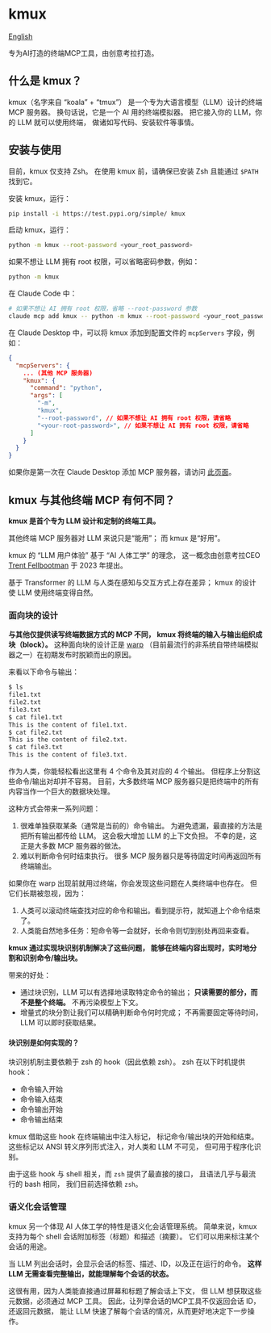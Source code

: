 # kmux

[English](./README.md)

专为AI打造的终端MCP工具，由创意考拉打造。

## 什么是 kmux？

kmux（名字来自 “koala” + “tmux”）
是一个专为大语言模型（LLM）设计的终端 MCP 服务器。
换句话说，它是一个 AI 用的终端模拟器。
把它接入你的 LLM，你的 LLM 就可以使用终端，
做诸如写代码、安装软件等事情。

## 安装与使用

目前，kmux 仅支持 Zsh。
在使用 kmux 前，请确保已安装 Zsh 且能通过 `$PATH` 找到它。

安装 kmux，运行：

```bash
pip install -i https://test.pypi.org/simple/ kmux
```

启动 kmux，运行：

```bash
python -m kmux --root-password <your_root_password>
```

如果不想让 LLM 拥有 root 权限，可以省略密码参数，例如：

```bash
python -m kmux
```

在 Claude Code 中：

```bash
# 如果不想让 AI 拥有 root 权限，省略 --root-password 参数
claude mcp add kmux -- python -m kmux --root-password <your_root_password>
```

在 Claude Desktop 中，可以将 kmux 添加到配置文件的 `mcpServers` 字段，例如：

```json
{
  "mcpServers": {
    ... (其他 MCP 服务器)
    "kmux": {
      "command": "python",
      "args": [
        "-m",
        "kmux",
        "--root-password", // 如果不想让 AI 拥有 root 权限，请省略
        "<your-root-password>", // 如果不想让 AI 拥有 root 权限，请省略
      ]
    }
  }
}
```

如果你是第一次在 Claude Desktop 添加 MCP 服务器，请访问
[此页面](https://modelcontextprotocol.io/docs/develop/connect-local-servers)。

## kmux 与其他终端 MCP 有何不同？

**kmux 是首个专为 LLM 设计和定制的终端工具。**

其他终端 MCP 服务器对 LLM 来说只是“能用”；
而 kmux 是“好用”。

kmux 的 “LLM 用户体验” 基于 “AI 人体工学” 的理念，
这一概念由创意考拉CEO [Trent Fellbootman](https://x.com/TFellbootman) 于 2023 年提出。

基于 Transformer 的 LLM 与人类在感知与交互方式上存在差异；
kmux 的设计使 LLM 使用终端变得自然。

### 面向块的设计

**与其他仅提供读写终端数据方式的 MCP 不同，
kmux 将终端的输入与输出组织成块（block）。**
这种面向块的设计正是 [warp](https://www.warp.dev/)
（目前最流行的非系统自带终端模拟器之一）在初期发布时脱颖而出的原因。

来看以下命令与输出：

```bash
$ ls
file1.txt
file2.txt
file3.txt
$ cat file1.txt
This is the content of file1.txt.
$ cat file2.txt
This is the content of file2.txt.
$ cat file3.txt
This is the content of file3.txt.
```

作为人类，你能轻松看出这里有 4 个命令及其对应的 4 个输出。
但程序上分割这些命令/输出对却并不容易。
目前，大多数终端 MCP 服务器只是把终端中的所有内容当作一个巨大的数据块处理。

这种方式会带来一系列问题：

1. 很难单独获取某条（通常是当前的）命令输出。
   为避免遗漏，最直接的方法是把所有输出都传给 LLM。
   这会极大增加 LLM 的上下文负担。
   不幸的是，这正是大多数 MCP 服务器的做法。
2. 难以判断命令何时结束执行。
   很多 MCP 服务器只是等待固定时间再返回所有终端输出。

如果你在 warp 出现前就用过终端，你会发现这些问题在人类终端中也存在。
但它们长期被忽视，因为：

1. 人类可以滚动终端查找对应的命令和输出。看到提示符，就知道上个命令结束了。
2. 人类能自然地多任务：短命令等一会就好，长命令则切到别处再回来查看。

**kmux 通过实现块识别机制解决了这些问题，
能够在终端内容出现时，实时地分割和识别命令/输出块。**

带来的好处：

* 通过块识别，LLM 可以有选择地读取特定命令的输出；
  **只读需要的部分，而不是整个终端。**
  不再污染模型上下文。
* 增量式的块分割让我们可以精确判断命令何时完成；
  不再需要固定等待时间，LLM 可以即时获取结果。

#### 块识别是如何实现的？

块识别机制主要依赖于 zsh 的 hook（因此依赖 zsh）。
zsh 在以下时机提供 hook：

* 命令输入开始
* 命令输入结束
* 命令输出开始
* 命令输出结束

kmux 借助这些 hook 在终端输出中注入标记，
标记命令/输出块的开始和结束。
这些标记以 ANSI 转义序列形式注入，对人类和 LLM 不可见，
但可用于程序化识别。

由于这些 hook 与 shell 相关，而 `zsh` 提供了最直接的接口，
且语法几乎与最流行的 bash 相同，
我们目前选择依赖 `zsh`。

### 语义化会话管理

kmux 另一个体现 AI 人体工学的特性是语义化会话管理系统。
简单来说，kmux 支持为每个 shell 会话附加标签（标题）和描述（摘要）。
它们可以用来标注某个会话的用途。

当 LLM 列出会话时，会显示会话的标签、描述、ID，以及正在运行的命令。
**这样 LLM 无需查看完整输出，就能理解每个会话的状态。**

这很有用，因为人类能直接通过屏幕和标题了解会话上下文，
但 LLM 想获取这些元数据，必须通过 MCP 工具。
因此，让列举会话的MCP工具不仅返回会话 ID，还返回元数据，
能让 LLM 快速了解每个会话的情况，从而更好地决定下一步操作。
